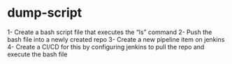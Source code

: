# dump-script
1- Create a bash script file that executes the “ls” command
2- Push the bash file into a newly created repo
3- Create a new pipeline item on jenkins
4- Create a CI/CD for this by configuring jenkins to pull the repo and execute the bash file
